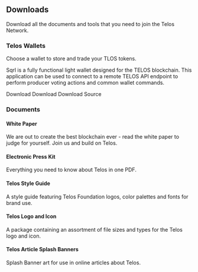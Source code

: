 ## Downloads

Download all the documents and tools that you need to join the Telos Network.

### Telos Wallets

Choose a wallet to store and trade your TLOS tokens.

Sqrl is a fully functional light wallet designed for the TELOS blockchain. This application can be used to connect to a remote TELOS API endpoint to perform producer voting actions and common wallet commands.

Download Download Download Source

### Documents

#### White Paper

We are out to create the best blockchain ever - read the white paper to judge for yourself. Join us and build on Telos.

#### Electronic Press Kit

Everything you need to know about Telos in one PDF.

#### Telos Style Guide

A style guide featuring Telos Foundation logos, color palettes and fonts for brand use.

#### Telos Logo and Icon

A package containing an assortment of file sizes and types for the Telos logo and icon.

#### Telos Article Splash Banners

Splash Banner art for use in online articles about Telos.
